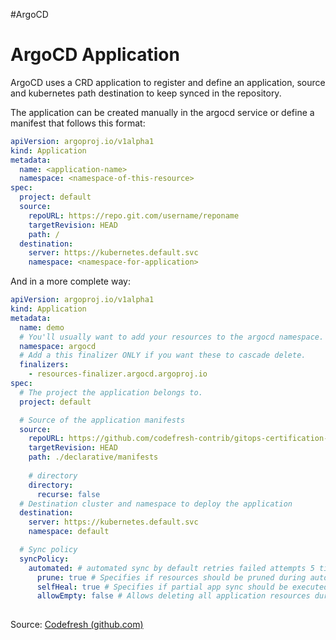 #ArgoCD

# ArgoCD Application

ArgoCD uses a CRD application to register and define an application, source and kubernetes path destination to keep synced in the repository. 

The application can be created manually in the argocd service or define a manifest that follows this format: 

``` yaml
apiVersion: argoproj.io/v1alpha1
kind: Application
metadata:
  name: <application-name>
  namespace: <namespace-of-this-resource>
spec:
  project: default
  source:
    repoURL: https://repo.git.com/username/reponame
    targetRevision: HEAD
    path: /
  destination:
    server: https://kubernetes.default.svc
    namespace: <namespace-for-application>
```


And in a more complete way: 

```yaml
apiVersion: argoproj.io/v1alpha1
kind: Application
metadata:
  name: demo
  # You'll usually want to add your resources to the argocd namespace.
  namespace: argocd
  # Add a this finalizer ONLY if you want these to cascade delete.
  finalizers:
    - resources-finalizer.argocd.argoproj.io
spec:
  # The project the application belongs to.
  project: default

  # Source of the application manifests
  source:
    repoURL: https://github.com/codefresh-contrib/gitops-certification-examples.git
    targetRevision: HEAD
    path: ./declarative/manifests
   
    # directory
    directory:
      recurse: false
  # Destination cluster and namespace to deploy the application
  destination:
    server: https://kubernetes.default.svc
    namespace: default

  # Sync policy
  syncPolicy:
    automated: # automated sync by default retries failed attempts 5 times with following delays between attempts ( 5s, 10s, 20s, 40s, 80s ); retry controlled using `retry` field.
      prune: true # Specifies if resources should be pruned during auto-syncing ( false by default ).
      selfHeal: true # Specifies if partial app sync should be executed when resources are changed only in target Kubernetes cluster and no git change detected ( false by default ).
      allowEmpty: false # Allows deleting all application resources during automatic syncing ( false by default ).
  
```

Source: [Codefresh (github.com)](https://github.com/codefresh-contrib)